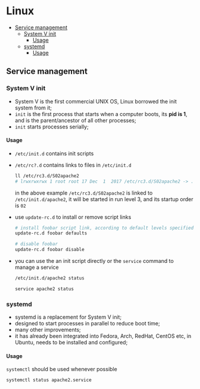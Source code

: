 Linux
=======

- [Service management](#service-management)
    - [System V init](#system-v-init)
        - [Usage](#usage)
    - [systemd](#systemd)
        - [Usage](#usage)

## Service management

### System V init

* System V is the first commercial UNIX OS, Linux borrowed the init system from it;
* `init` is the first process that starts when a computer boots, its **pid is 1**, and is the parent/ancestor of all other processes;
* `init` starts processes serially;

#### Usage

* `/etc/init.d` contains init scripts
* `/etc/rc?.d` contains links to files in `/etc/init.d`

    ```sh
    ll /etc/rc3.d/S02apache2
    # lrwxrwxrwx 1 root root 17 Dec  1  2017 /etc/rc3.d/S02apache2 -> ../init.d/apache2
    ```

    in the above example `/etc/rc3.d/S02apache2` is linked to `/etc/init.d/apache2`, it will be started in run level 3, and its startup order is `02`

* use `update-rc.d` to install or remove script links

    ```sh
    # install foobar script link, according to default levels specified in the comments of its script
    update-rc.d foobar defaults

    # disable foobar
    update-rc.d foobar disable
    ```

* you can use the an init script directly or the `service` command to manage a service

    ```sh
    /etc/init.d/apache2 status

    service apache2 status
    ```

### systemd

* systemd is a replacement for System V init; 
* designed to start processes in parallel to reduce boot time;
* many other improvements;
* it has already been integrated into Fedora, Arch, RedHat, CentOS etc, in Ubuntu, needs to be installed and configured;

#### Usage

`systemctl` should be used whenever possible

```sh
systemctl status apache2.service
```
